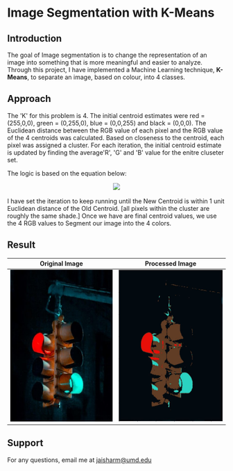 # Image Segmentation with K-Means

## Introduction

The goal of Image segmentation is to change the representation of an image into something that is more meaningful and easier to analyze. Through this project, I have implemented a Machine Learning technique, **K-Means**, to separate an image, based on colour, into 4 classes.

## Approach

The 'K'  for this problem is 4. The initial centroid estimates were red = (255,0,0), green = (0,255,0), blue = (0,0,255) and black = (0,0,0). The Euclidean distance between the RGB value of each pixel and the RGB value of the 4 centroids was calculated. Based on closeness to the centroid, each pixel was assigned a cluster. For each iteration, the initial centroid estimate is updated by finding the average'R', 'G' and 'B' value for the enitre cluseter set.


The logic is based on the equation below:
<p align="center">
  <img src="https://www.saedsayad.com/images/Clustering_kmeans_c.png" width="500px"/>
</p>

I have set the iteration to keep running until the New Centroid is within 1 unit Euclidean distance of the Old Centroid. [all pixels within the cluster are roughly the same shade.] Once we have are final centroid values, we use the 4 RGB values to Segment our image into the 4 colors.




## Result
Original Image   |  Processed Image 
:-------------------------:|:-------------------------:
<img src = "Q4image.png" height = "350" > |  <img src = "Q4_Segmented_image.png" height = "350" >

## Support

For any questions, email me at jaisharm@umd.edu
